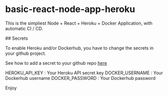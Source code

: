 # basic-react-node-app-heroku

This is the simpliest Node + React + Heroku + Docker Application, with automatic CI / CD.

## Secrets

To enable Heroku and/or Dockerhub, you have to change the secrets in your github project.

See how to add a secret to your github repo [here](https://docs.github.com/en/actions/reference/encrypted-secrets)

HEROKU_API_KEY : Your Heroku API secret key
DOCKER_USERNAME : Your Dockerhub username
DOCKER_PASSWORD : Your Dockerhub password

Enjoy 
